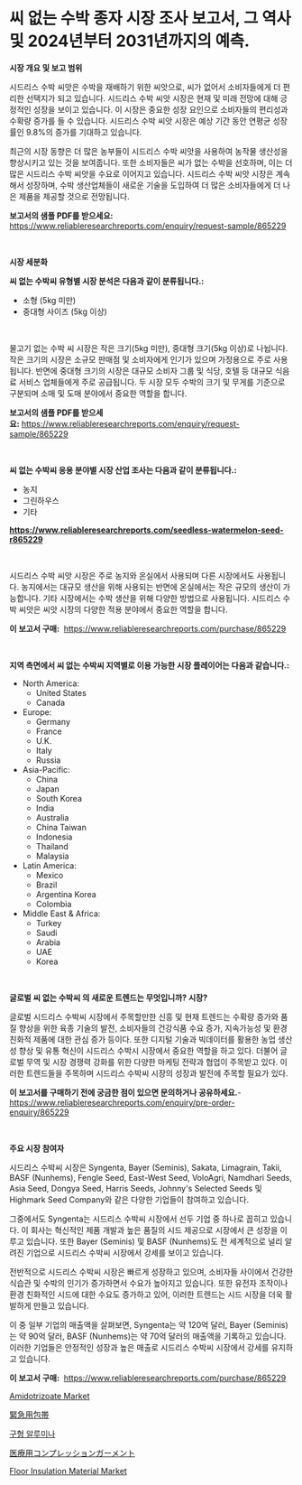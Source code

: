 <p><h1>씨 없는 수박 종자 시장 조사 보고서, 그 역사 및 2024년부터 2031년까지의 예측.</h1></p><p><strong>시장 개요 및 보고 범위</strong></p>
<p><p>시드리스 수박 씨앗은 수박을 재배하기 위한 씨앗으로, 씨가 없어서 소비자들에게 더 편리한 선택지가 되고 있습니다. 시드리스 수박 씨앗 시장은 현재 및 미래 전망에 대해 긍정적인 성장을 보이고 있습니다. 이 시장은 중요한 성장 요인으로 소비자들의 편리성과 수확량 증가를 들 수 있습니다. 시드리스 수박 씨앗 시장은 예상 기간 동안 연평균 성장률인 9.8%의 증가를 기대하고 있습니다.</p><p>최근의 시장 동향은 더 많은 농부들이 시드리스 수박 씨앗을 사용하여 농작물 생산성을 향상시키고 있는 것을 보여줍니다. 또한 소비자들은 씨가 없는 수박을 선호하며, 이는 더 많은 시드리스 수박 씨앗을 수요로 이어지고 있습니다. 시드리스 수박 씨앗 시장은 계속해서 성장하며, 수박 생산업체들이 새로운 기술을 도입하여 더 많은 소비자들에게 더 나은 제품을 제공할 것으로 전망됩니다.</p></p>
<p><strong>보고서의 샘플 PDF를 받으세요:</strong> <a href="https://www.reliableresearchreports.com/enquiry/request-sample/865229">https://www.reliableresearchreports.com/enquiry/request-sample/865229</a></p>
<p>&nbsp;</p>
<p><strong>시장 세분화</strong></p>
<p><strong>씨 없는 수박씨 유형별 시장 분석은 다음과 같이 분류됩니다.:</strong></p>
<p><ul><li>소형 (5kg 미만)</li><li>중대형 사이즈 (5kg 이상)</li></ul></p>
<p>&nbsp;</p>
<p><p>물고기 없는 수박 씨 시장은 작은 크기(5kg 미만), 중대형 크기(5kg 이상)로 나뉩니다. 작은 크기의 시장은 소규모 판매점 및 소비자에게 인기가 있으며 가정용으로 주로 사용됩니다. 반면에 중대형 크기의 시장은 대규모 소비자 그룹 및 식당, 호텔 등 대규모 식음료 서비스 업체들에게 주로 공급됩니다. 두 시장 모두 수박의 크기 및 무게를 기준으로 구분되며 소매 및 도매 분야에서 중요한 역할을 합니다.</p></p>
<p><strong>보고서의 샘플 PDF를 받으세요:</strong>&nbsp;<a href="https://www.reliableresearchreports.com/enquiry/request-sample/865229">https://www.reliableresearchreports.com/enquiry/request-sample/865229</a></p>
<p>&nbsp;</p>
<p><strong> 씨 없는 수박씨 응용 분야별 시장 산업 조사는 다음과 같이 분류됩니다.:</strong></p>
<p><ul><li>농지</li><li>그린하우스</li><li>기타</li></ul></p>
<p><strong><a href="https://www.reliableresearchreports.com/seedless-watermelon-seed-r865229">https://www.reliableresearchreports.com/seedless-watermelon-seed-r865229</a></strong></p>
<p>&nbsp;</p>
<p><p>시드리스 수박 씨앗 시장은 주로 농지와 온실에서 사용되며 다른 시장에서도 사용됩니다. 농지에서는 대규모 생산을 위해 사용되는 반면에 온실에서는 작은 규모의 생산이 가능합니다. 기타 시장에서는 수박 생산을 위해 다양한 방법으로 사용됩니다. 시드리스 수박 씨앗은 씨앗 시장의 다양한 적용 분야에서 중요한 역할을 합니다.</p></p>
<p><strong>이 보고서 구매:</strong>&nbsp; <a href="https://www.reliableresearchreports.com/purchase/865229">https://www.reliableresearchreports.com/purchase/865229</a></p>
<p>&nbsp;</p>
<p><strong>지역 측면에서 씨 없는 수박씨 지역별로 이용 가능한 시장 플레이어는 다음과 같습니다.:</strong></p>
<p><ul>
    <li>
        North America:
        <ul>
            <li>United States</li>
            <li>Canada</li>
        </ul>
    </li>
    <li>
        Europe:
        <ul>
            <li>Germany</li>
            <li>France</li>
            <li>U.K.</li>
            <li>Italy</li>
            <li>Russia</li>
        </ul>
    </li>
    <li>
        Asia-Pacific:
        <ul>
            <li>China</li>
            <li>Japan</li>
            <li>South Korea</li>
            <li>India</li>
            <li>Australia</li>
            <li>China Taiwan</li>
            <li>Indonesia</li>
            <li>Thailand</li>
            <li>Malaysia</li>
        </ul>
    </li>
    <li>
        Latin America:
        <ul>
            <li>Mexico</li>
            <li>Brazil</li>
            <li>Argentina Korea</li>
            <li>Colombia</li>
        </ul>
    </li>
    <li>
        Middle East & Africa:
        <ul>
            <li>Turkey</li>
            <li>Saudi</li>
            <li>Arabia</li>
            <li>UAE</li>
            <li>Korea</li>
        </ul>
    </li>
    </ul></p>
<p>&nbsp;</p>
<p><strong>글로벌 씨 없는 수박씨 의 새로운 트렌드는 무엇입니까? 시장?</strong></p>
<p><p>글로벌 시드리스 수박씨 시장에서 주목할만한 신흥 및 현재 트렌드는 수확량 증가와 품질 향상을 위한 육종 기술의 발전, 소비자들의 건강식품 수요 증가, 지속가능성 및 환경 친화적 제품에 대한 관심 증가 등이다. 또한 디지털 기술과 빅데이터를 활용한 농업 생산성 향상 및 유통 혁신이 시드리스 수박시 시장에서 중요한 역할을 하고 있다. 더불어 글로벌 무역 및 시장 경쟁력 강화를 위한 다양한 마케팅 전략과 협업이 주목받고 있다. 이러한 트렌드들을 주목하며 시드리스 수박씨 시장의 성장과 발전에 주목할 필요가 있다.</p></p>
<p><strong>이 보고서를 구매하기 전에 궁금한 점이 있으면 문의하거나 공유하세요.</strong>- <a href="https://www.reliableresearchreports.com/enquiry/pre-order-enquiry/865229">https://www.reliableresearchreports.com/enquiry/pre-order-enquiry/865229</a></p>
<p>&nbsp;</p>
<p><strong>주요 시장 참여자</strong></p>
<p><p>시드리스 수박씨 시장은 Syngenta, Bayer (Seminis), Sakata, Limagrain, Takii, BASF (Nunhems), Fengle Seed, East-West Seed, VoloAgri, Namdhari Seeds, Asia Seed, Dongya Seed, Harris Seeds, Johnny's Selected Seeds 및 Highmark Seed Company와 같은 다양한 기업들이 참여하고 있습니다.</p><p>그중에서도 Syngenta는 시드리스 수박씨 시장에서 선두 기업 중 하나로 꼽히고 있습니다. 이 회사는 혁신적인 제품 개발과 높은 품질의 시드 제공으로 시장에서 큰 성장을 이루고 있습니다. 또한 Bayer (Seminis) 및 BASF (Nunhems)도 전 세계적으로 널리 알려진 기업으로 시드리스 수박씨 시장에서 강세를 보이고 있습니다.</p><p>전반적으로 시드리스 수박씨 시장은 빠르게 성장하고 있으며, 소비자들 사이에서 건강한 식습관 및 수박의 인기가 증가하면서 수요가 높아지고 있습니다. 또한 유전자 조작이나 환경 친화적인 시드에 대한 수요도 증가하고 있어, 이러한 트렌드는 시드 시장을 더욱 활발하게 만들고 있습니다.</p><p>이 중 일부 기업의 매출액을 살펴보면, Syngenta는 약 120억 달러, Bayer (Seminis)는 약 90억 달러, BASF (Nunhems)는 약 70억 달러의 매출액을 기록하고 있습니다. 이러한 기업들은 안정적인 성장과 높은 매출로 시드리스 수박씨 시장에서 강세를 유지하고 있습니다.</p></p>
<p><strong>이 보고서 구매:</strong>&nbsp;&nbsp;<a href="https://www.reliableresearchreports.com/purchase/865229">https://www.reliableresearchreports.com/purchase/865229</a></p>
<p><p><a href="https://issuu.com/reportprime-2/docs/amidotrizoate-market-size-2030.pptx">Amidotrizoate Market</a></p><p><a href="https://github.com/ReganWisoky2023/Market-Research-Report-List-1/blob/main/668929825003.md">緊急用包帯</a></p><p><a href="https://github.com/vsr06p4p49/Market-Research-Report-List-1/blob/main/880765324714.md">구형 알루미나</a></p><p><a href="https://github.com/cbigkbh02719/Market-Research-Report-List-1/blob/main/426065625001.md">医療用コンプレッションガーメント</a></p><p><a href="https://issuu.com/reportprime-2/docs/floor-insulation-material-market-size-2030.pptx">Floor Insulation Material Market</a></p></p>